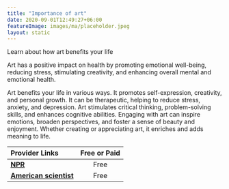 ```yaml
---
title: "Importance of art"
date: 2020-09-01T12:49:27+06:00
featureImage: images/ma/placeholder.jpeg
layout: static
---
```


Learn about how art benefits your life

Art has a positive impact on health by promoting emotional well-being, reducing stress, stimulating creativity, and enhancing overall mental and emotional health.

Art benefits your life in various ways. It promotes self-expression, creativity, and personal growth. It can be therapeutic, helping to reduce stress, anxiety, and depression. Art stimulates critical thinking, problem-solving skills, and enhances cognitive abilities. Engaging with art can inspire emotions, broaden perspectives, and foster a sense of beauty and enjoyment. Whether creating or appreciating art, it enriches and adds meaning to life.

| Provider Links      | Free or Paid  |  
| :-----------          | :--------------:      |  
| [**NPR**](https://www.npr.org/2019/12/30/792439555/making-art-is-good-for-your-health-heres-how-to-start-a-habit) | Free | 
| [**American scientist**](https://www.americanscientist.org/article/how-art-can-heal) | Free  | 
  

<br/><br/>






